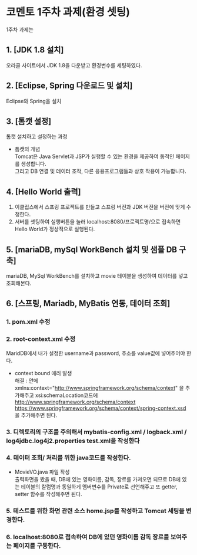 # 코멘토 1주차 과제(환경 셋팅)   
1주차 과제는 
## 1. [JDK 1.8 설치]  
오라클 사이트에서 JDK 1.8을 다운받고 환경변수를 세팅하였다.  
## 2. [Eclipse, Spring 다운로드 및 설치]  
Eclipse와 Spring을 설치  
## 3. [톰캣 설정]  
톰캣 설치하고 설정하는 과정  
* 톰캣의 개념  
Tomcat은 Java Servlet과 JSP가 실행할 수 있는 환경을 제공하여 동적인 페이지를 생성합니다.   
그리고 DB 연결 및 데이터 조작, 다른 응용프로그램들과 상호 작용이 가능합니다.  
## 4. [Hello World 출력]  
1. 이클립스에서 스프링 프로젝트를 만들고 스프링 버전과 JDK 버전을 버전에 맞게 수정한다.  
2. 서버를 셋팅하여 실행버튼을 눌러 localhost:8080/프로젝트명/으로 접속하면 Hello World가 정상적으로 실행된다.  
## 5. [mariaDB, mySql WorkBench 설치 및 샘플 DB 구축]  
mariaDB, MySql WorkBench를 설치하고 movie 테이블을 생성하여 데이터를 넣고 조회해본다.  

## 6. [스프링, Mariadb, MyBatis 연동, 데이터 조회]  
### 1. pom.xml 수정  
### 2. root-context.xml 수정   
MaridDB에서 내가 설정한 username과 password, 주소를 value값에 넣어주어야 한다.     
* context bound 에러 발생  
해결 : <beans>안에 xmlns:context="http://www.springframework.org/schema/context" 을 추가해주고 xsi:schemaLocation코드에  
  http://www.springframework.org/schema/context  
  https://www.springframework.org/schema/context/spring-context.xsd 을 추가해주면 된다.  
### 3. 디렉토리의 구조를 주의해서 mybatis-config.xml / logback.xml / log4jdbc.log4j2.properties test.xml을 작성한다  
### 4. 데이터 조회/ 처리를 위한 java코드를 작성한다.  
* MovieVO.java 파일 작성  
  출력화면을 봤을 때, DB에 있는 영화이름, 감독, 장르를 가져오면 되므로 DB에 있는 테이블의 칼럼명과 동일하게
  멤버변수를 Private로 선언해주고 또 getter, setter 함수를 작성해주면 된다.  
### 5. 테스트를 위한 화면 관련 소스 home.jsp를 작성하고 Tomcat 세팅을 변경한다.  
### 6. localhost:8080로 접속하여 DB에 있던 영화이름 감독 장르를 보여주는 페이지를 구동한다.  
  
  

